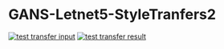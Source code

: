 # GANS-Letnet5-StyleTranfers2
[![test transfer input](https://www.youtube.com/watch?v=OFroJh6pm8o)](https://www.youtube.com/watch?v=OFroJh6pm8o)
[![test transfer result](https://www.youtube.com/watch?v=z14PRjIu_UE)](https://www.youtube.com/watch?v=z14PRjIu_UE)

